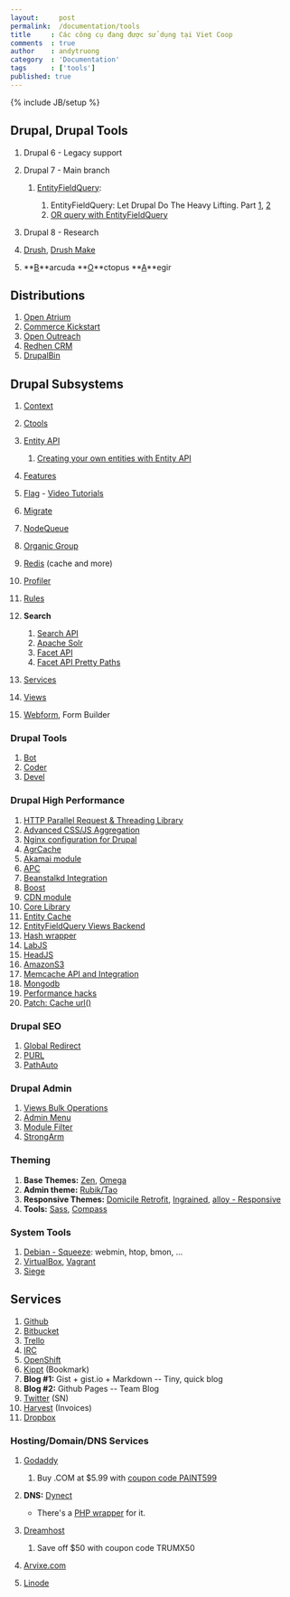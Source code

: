 ```yaml
---
layout:     post
permalink:  /documentation/tools
title     : Các công cụ đang được sử dụng tại Viet Coop
comments  : true
author    : andytruong
category  : 'Documentation'
tags      : ['tools']
published: true
---
```


{% include JB/setup %}

## Drupal, Drupal Tools

1. Drupal 6 - Legacy support
1. Drupal 7 - Main branch

    1. [EntityFieldQuery](http://goo.gl/U2llB ""):
        
        1. EntityFieldQuery: Let Drupal Do The Heavy Lifting. Part [1](http://goo.gl/mCLEQ ""), [2](http://goo.gl/9fPj2 "")
        1. [OR query with EntityFieldQuery](http://goo.gl/2Hnwl "")

1. Drupal 8 - Research
1. [Drush](http://goo.gl/9xAyG), [Drush Make](http://goo.gl/EM2fK)
1. **[B](http://goo.gl/8gj7q)**arcuda **[O](http://goo.gl/u2kjo)**ctopus **[A](http://goo.gl/zkOad)**egir

## Distributions

1. [Open Atrium](http://openatrium.com/)
1. [Commerce Kickstart](http://goo.gl/5FgwA)
1. [Open Outreach](http://drupal.org/project/openoutreach)
1. [Redhen CRM](http://drupal.org/project/redhen)
1. [DrupalBin](http://drupal.org/project/drupalbin)

## Drupal Subsystems

1. [Context](http://drupal.org/project/context)
1. [Ctools](http://drupal.org/project/ctools)
1. [Entity API](http://drupal.org/project/entity)

    1. [Creating your own entities with Entity API](http://goo.gl/jJL5k "")
    
1. [Features](http://drupal.org/project/features)
1. [Flag](http://drupal.org/project/flag) - [Video Tutorials](http://goo.gl/I3bBe "")
1. [Migrate](http://drupal.org/project/migrate)
1. [NodeQueue](http://drupal.org/project/nodequeue)
1. [Organic Group](http://drupal.org/project/og)
1. [Redis](http://drupal.org/project/redis) (cache and more)
1. [Profiler](http://drupal.org/project/profiler)
1. [Rules](http://drupal.org/project/rules)
1. **Search**

    1. [Search API](http://drupal.org/project/search_api "")
    1. [Apache Solr](http://drupal.org/project/apachesolr "")
    1. [Facet API](http://drupal.org/project/facetapi "")
    1. [Facet API Pretty Paths](http://goo.gl/HqjQ2 "")
    
1. [Services](http://drupal.org/project/services)
1. [Views](http://drupal.org/project/views)
1. [Webform](http://drupal.org/webform), Form Builder

### Drupal Tools

1. [Bot](/documentations/tools/drupal/drupal-bot)
1. [Coder](http://drupal.org/project/coder)
1. [Devel](http://drupal.org/project/devel)

### Drupal High Performance

1. [HTTP Parallel Request & Threading Library](http://drupal.org/project/httprl)
1. [Advanced CSS/JS Aggregation](http://drupal.org/project/advagg)
1. [Nginx configuration for Drupal](https://github.com/alanthing/drupal-with-nginx "")
1. [AgrCache](http://drupal.org/project/agrcache "")
1. [Akamai module](http://drupal.org/project/akamai)
1. [APC](http://drupal.org/project/apc "")
1. [Beanstalkd Integration](http://drupal.org/beanstalkd "")
1. [Boost](http://drupal.org/project/boost "")
1. [CDN module](http://drupal.org/project/cdn)
1. [Core Library](http://drupal.org/project/core_library "")
1. [Entity Cache](http://drupal.org/project/entitycache "")
1. [EntityFieldQuery Views Backend](http://drupal.org/project/efq_views "")
1. [Hash wrapper](http://drupal.org/project/hash_wrapper "")
1. [LabJS](http://drupal.org/project/labjs "")
1. [HeadJS](http://drupal.org/project/headjs "")
1. [AmazonS3](http://drupal.org/project/AmazonS3 "")
1. [Memcache API and Integration](http://drupal.org/project/memcache "")
1. [Mongodb](http://drupal.org/project/mongodb "")
1. [Performance hacks](http://drupal.org/project/performance_hacks "")
1. [Patch: Cache url()](http://drupal.org/node/1327720 "")

### Drupal SEO

1. [Global Redirect](http://drupal.org/project/globalredirect)
1. [PURL](http://drupal.org/project/purl)
1. [PathAuto](http://drupal.org/project/pathauto)

### Drupal Admin

1. [Views Bulk Operations](http://drupal.org/project/views_bulk_operations "")
1. [Admin Menu](http://drupal.org/project/admin_menu "")
1. [Module Filter](http://drupal.org/project/module_filter)
1. [StrongArm](http://drupal.org/project/strongarm)

### Theming

1. **Base Themes:** [Zen](http://drupal.org/project/zen ""), [Omega](http://drupal.org/project/omega)
1. **Admin theme:** [Rubik/Tao](http://drupal.org/project/rubik)
1. **Responsive Themes:** [Domicile Retrofit]("http://drupal.org/project/domicile_responsive"), [Ingrained](http://drupal.org/project/ingrained ""), [alloy - Responsive](http://drupal.org/project/alloy "")
1. **Tools:** [Sass](http://sass-lang.com/), [Compass](http://compass-style.org/)

### System Tools

1. [Debian - Squeeze](http://www.debian.org/): webmin, htop, bmon, …
1. [VirtualBox](https://www.virtualbox.org/), [Vagrant](http://vagrantup.com/ "")
1. [Siege](http://www.joedog.org/siege-home/ "")

## Services

1. [Github](https://github.com/)
1. [Bitbucket](https://bitbucket.org/)
1. [Trello](https://gist.github.com/3a19f8ad9946a1820b70)
1. [IRC](/documentation/tools/irc)
1. [OpenShift](https://openshift.redhat.com/)
1. [Kippt](https://www.kippt.com/) (Bookmark)
1. **Blog #1:** Gist + gist.io + Markdown -- Tiny, quick blog
1. **Blog #2:** Github Pages -- Team Blog
1. [Twitter](https://twitter.com/) (SN)
1. [Harvest](http://www.getharvest.com/) (Invoices)
1. [Dropbox](http://db.tt/9Qv7wX7 "Dropbox")

### Hosting/Domain/DNS Services

1. [Godaddy](http://x.co/vietcoop "")

    1. Buy .COM at $5.99 with [coupon code PAINT599](http://x.co/vietcoop "")
    
1. **DNS:** [Dynect](https://manage.dynect.net/)

	- There's a [PHP wrapper](http://goo.gl/C5xRD "Dynect-REST-PHP") for it.
    
1. [Dreamhost](http://goo.gl/vTKFa "Dreamhost")

	1. Save off $50 with coupon code TRUMX50
    
1. [Arvixe.com](http://www.arvixe.com/4440.html "")
1. [Linode](http://goo.gl/BvErv "Linode VPS")
